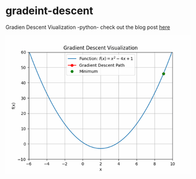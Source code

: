 # gradeint-descent

Gradien Descent Viualization -python- check out the blog post [here](https://medium.com/@chidubemndukwe/understanding-gradient-descent-25233d783cb7)

![gradient descent](/images/gradient_vsualization.gif)